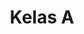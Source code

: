 ---
date:  ""
draft: false
title: "Kelas A"
opened:
    year: 2025
    date: 1
    month: 7
    hours: 20
    minute: 15 
closed:
    year: 2025
    date: 1
    month: 7
    hours: 20
    minute: 15 
source: 
    link: "https://forms.gle/QvCwA44yA2zDSvYp8"
    silo: ""
    gate: ""
    file: ""
inform:
    retry: false
remeds:
    opened:
        year: 2025
        date: 1
        month: 7
        hours: 20
        minute: 15 
    closed:
        year: 2025
        date: 1
        month: 7
        hours: 20
        minute: 15 
guides:
    lead: ""
    data:
        - ""
        - ""
metadata:
    author: ["Gibran Zizzami"]
---